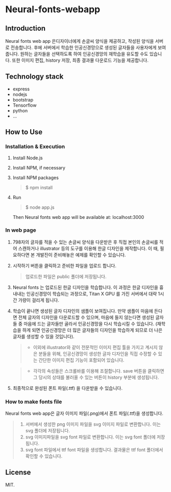 # Neural-fonts-webapp


Introduction
---
Neural fonts web app 은디자이너에게 손글씨 양식을 제공하고, 작성된 양식을 서버로 전송합니다. 후에 서버에서 학습한 인공신경망으로 생성된 글자들을 사용자에게 보여줍니다. 원하는 글자들을 선택하도록 하여 인공신경망의 재학습을 유도할 수도 있습니다. 또한 이미지 편집, history 저장, 최종 결과물 다운로드 기능을 제공합니다.

Technology stack
-----
* express
* nodejs
* bootstrap
* Tensorflow
* python
* ...

How to Use
----------
### Installation & Execution
1. Install Node.js
2. Install NPM, if necessary
3. Install NPM packages
	> $ npm install
	
4. Run
	> $ node app.js
	
	Then Neural fonts web app will be available at: localhost:3000

### In web page
1. 798자의 글자를 적을 수 있는 손글씨 양식을 다운받은 후 직접 본인의 손글씨를 적어 스캔하거나 illustrator 등의 도구를 이용해 한글 디자인을 제작합니다. 이 때, 필요하다면 본 개발진이 준비해놓은 예제를 확인할 수 있습니다.

2. 시작하기 버튼을 클릭하고 준비한 파일을 업로드 합니다.

	> 업로드한 파일은 public 폴더에 저장됩니다. 

3. Neural fonts 는 업로드된 한글 디자인을 학습합니다. 이 과정은 한글 디자인을 흉내내는 인공신경망이 학습되는 과정으로, Titan X GPU 를 가진 서버에서 대략 1시간 가량이 걸리게 됩니다.

4. 학습이 끝나면 생성된 글자 디자인의 샘플이 보여집니다. 만약 샘플이 마음에 든다면 전체 글자의 디자인을 다운로드할 수 있으며, 마음에 들지 않는다면 생성된 글자들 중 마음에 드는 글자들만 골라서 인공신경망을 다시 학습시킬 수 있습니다. (재학습을 하게 되면 인공신경망은 더 많은 글자들의 디자인을 학습하게 되므로 더 나은 글자를 생성할 수 있을 것입니다).

	>- 이외에 illustrator와 같이 전문적인 이미지 편집 툴을 가지고 계시지 않은 분들을 위해, 인공신경망이 생성한 글자 디자인을 직접 수정할 수 있는 간단한 이미지 편집 기능이 포함되어 있습니다.

	>- 각각의 속성들은 스크롤바를 이용해 조절합니다. save 버튼을 클릭하면 그 당시의 상태를 불러올 수 있는 버튼이 history 부분에 생성됩니다.

6. 최종적으로 완성된 폰트 파일(.ttf) 을 다운받을 수 있습니다.


### How to make fonts file

Neural fonts web app은 글자 이미지 파일(.png)에서 폰트 파일(.ttf)을 생성합니다.

> 1. 서버에서 생성한 png 이미지 파일을 svg 이미지 파일로 변환합니다. 이는 svg 폴더에 저장됩니다.
> 2. svg 이미지파일을 svg font 파일로 변환합니다. 이는 svg font 폴더에 저장됩니다.
> 3. svg font 파일에서 ttf font 파일을 생성합니다. 결과물은 ttf font 폴더에서 확인할 수 있습니다.






License
-----
MIT.
	
